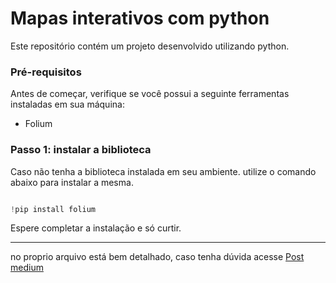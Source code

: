 # Mapas interativos com python

Este repositório contém um projeto desenvolvido utilizando python.

### Pré-requisitos

Antes de começar, verifique se você possui a seguinte ferramentas instaladas em sua máquina:

- Folium


### Passo 1: instalar a biblioteca  

Caso não tenha a biblioteca instalada em seu ambiente. utilize o comando abaixo para instalar a mesma.  

```python

!pip install folium

```

Espere completar a instalação e só curtir. 

---
no proprio arquivo está bem detalhado, caso tenha dúvida acesse 
[Post medium](https://medium.com/p/edace6eb7867)
